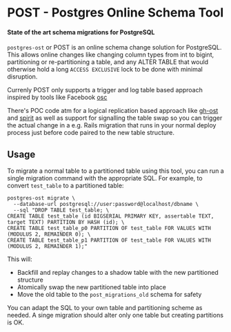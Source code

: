# POST - Postgres Online Schema Tool

#### State of the art schema migrations for PostgreSQL

`postgres-ost` or POST is an online schema change solution for PostgreSQL. This allows online changes like changing column types from int to bigint, partitioning or re-partitioning a table, and any ALTER TABLE that would otherwise hold a long `ACCESS EXCLUSIVE` lock to be done with minimal disruption.

Currenly POST only supports a trigger and log table based approach inspired by tools like Facebook [osc](https://engineering.fb.com/2017/05/05/production-engineering/onlineschemachange-rebuilt-in-python/)

There's POC code atm for a logical replication based approach like [gh-ost](https://github.com/github/gh-ost) and [spirit](https://github.com/block/spirit) as well as support for signalling the table swap so you can trigger the actual change in a e.g. Rails migration that runs in your normal deploy process just before code paired to the new table structure.

## Usage

To migrate a normal table to a partitioned table using this tool, you can run a single migration command with the appropriate SQL. For example, to convert `test_table` to a partitioned table:

```
postgres-ost migrate \
  --database-url postgresql://user:password@localhost/dbname \
  --sql "DROP TABLE test_table; \
CREATE TABLE test_table (id BIGSERIAL PRIMARY KEY, assertable TEXT, target TEXT) PARTITION BY HASH (id); \
CREATE TABLE test_table_p0 PARTITION OF test_table FOR VALUES WITH (MODULUS 2, REMAINDER 0); \
CREATE TABLE test_table_p1 PARTITION OF test_table FOR VALUES WITH (MODULUS 2, REMAINDER 1);"
```

This will:
- Backfill and replay changes to a shadow table with the new partitioned structure
- Atomically swap the new partitioned table into place
- Move the old table to the `post_migrations_old` schema for safety

You can adapt the SQL to your own table and partitioning scheme as needed. A singe migration should alter only one table but creating partitions is OK.
